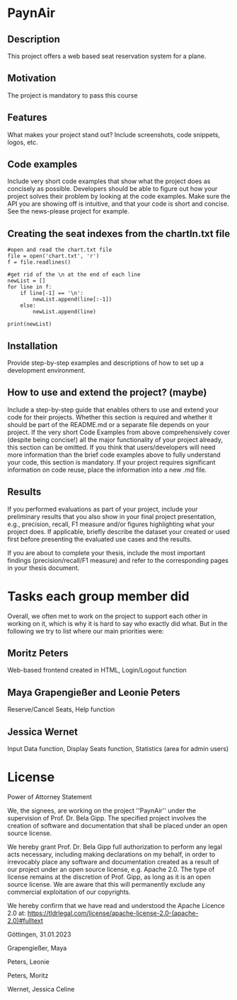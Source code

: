 # PaynAir
## Description
This project offers a web based seat reservation system for a plane.
## Motivation
The project is mandatory to pass this course
## Features
What makes your project stand out? Include screenshots, code snippets, logos, etc.
## Code examples
Include very short code examples that show what the project does as concisely as possible. Developers should be able to figure out how your project solves their problem by looking at the code examples. Make sure the API you are showing off is intuitive, and that your code is short and concise. See the news-please project for example.
## Creating the seat indexes from the chartIn.txt file
``` 
#open and read the chart.txt file
file = open('chart.txt', 'r')
f = file.readlines()

#get rid of the \n at the end of each line
newList = []
for line in f:
    if line[-1] == '\n':
        newList.append(line[:-1])
    else:
        newList.append(line)
    
print(newList)
```

## Installation
Provide step-by-step examples and descriptions of how to set up a development environment.

## How to use and extend the project? (maybe)
Include a step-by-step guide that enables others to use and extend your code for their projects. Whether this section is required and whether it should be part of the README.md or a separate file depends on your project. If the very short Code Examples from above comprehensively cover (despite being concise!) all the major functionality of your project already, this section can be omitted. If you think that users/developers will need more information than the brief code examples above to fully understand your code, this section is mandatory. If your project requires significant information on code reuse, place the information into a new .md file.

## Results
If you performed evaluations as part of your project, include your preliminary results that you also show in your final project presentation, e.g., precision, recall, F1 measure and/or figures highlighting what your project does. If applicable, briefly describe the dataset your created or used first before presenting the evaluated use cases and the results.

If you are about to complete your thesis, include the most important findings (precision/recall/F1 measure) and refer to the corresponding pages in your thesis document.

# Tasks each group member did
Overall, we often met to work on the project to support each other in working on it, which is why it is hard to say who exactly did what. But in the following we try to list where our main priorities were:

## Moritz Peters
Web-based frontend created in HTML, Login/Logout function

## Maya Grapengießer and Leonie Peters
Reserve/Cancel Seats, Help function

## Jessica Wernet
Input Data function, Display Seats function, Statistics (area for admin users)

# License
Power of Attorney Statement

We, the signees, are working on the project ''PaynAir'' under the supervision of Prof. Dr. Bela Gipp. The specified project involves the creation of software and documentation that shall be placed under an open source license.

We hereby grant Prof. Dr. Bela Gipp full authorization to perform any legal acts necessary, including making declarations on my behalf, in order to irrevocably place any software and documentation created as a result of our project under an open source license, e.g. Apache 2.0. The type of license remains at the discretion of Prof. Gipp, as long as it is an open source license. We are aware that this will permanently exclude any commercial exploitation of our copyrights.

We hereby confirm that we have read and understood the Apache Licence 2.0 at: https://tldrlegal.com/license/apache-license-2.0-(apache-2.0)#fulltext

Göttingen, 31.01.2023

Grapengießer, Maya

Peters, Leonie

Peters, Moritz

Wernet, Jessica Celine
